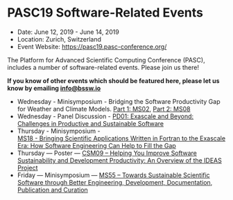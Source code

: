 # PASC19 Software-Related Events

- Date: June 12, 2019 - June 14, 2019
- Location: Zurich, Switzerland
- Event Website: https://pasc19.pasc-conference.org/ 

The Platform for Advanced Scientific Computing Conference (PASC), includes a number of software-related events.  Please join us there!

**If you know of other events which should be featured here, please let us know by emailing info@bssw.io**

- Wednesday - Minisymposium - Bridging the Software Productivity Gap for Weather and Climate Models. [Part 1: MS02](https://pasc19.pasc-conference.org/program/schedule/session/?sess=sess132), [Part 2: MS08](https://pasc19.pasc-conference.org/program/schedule/session/?sess=sess147)
- Wednesday - Panel Discussion - [PD01: Exascale and Beyond: Challenges in Productive and Sustainable Software](https://pasc19.pasc-conference.org/program/schedule/?post_type=page&p=10&id=ptwr101&sess=sess171)
- Thursday - Minisymposium - [	
MS18 - Bringing Scientific Applications Written in Fortran to the Exascale Era: How Software Engineering Can Help to Fill the Gap](https://pasc19.pasc-conference.org/program/schedule/?post_type=page&p=11&sess=sess131)
- Thursday — Poster — [CSM09 – Helping You Improve Software Sustainability and Development Productivity: An Overview of the IDEAS Project](https://pasc19.pasc-conference.org/program/schedule/presentation/?id=post134&sess=sess179)
- Friday — Minisymposium — [MS55 – Towards Sustainable Scientific Software through Better Engineering, Development, Documentation, Publication and Curation](https://pasc19.pasc-conference.org/program/schedule/session/?sess=sess155)

<!---
Publish: yes
Categories: development, collaboration
Topics: software engineering, projects and organizations
Tags: conference
Level: 2
Prerequisites: default
Aggregate: none
--->
